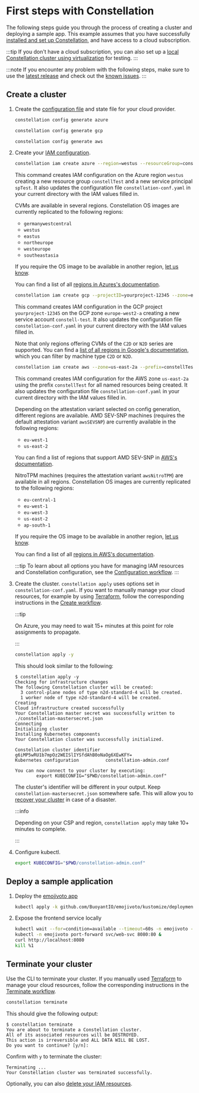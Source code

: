 # First steps with Constellation

The following steps guide you through the process of creating a cluster and deploying a sample app. This example assumes that you have successfully [installed and set up Constellation](install.md),
and have access to a cloud subscription.

:::tip
If you don't have a cloud subscription, you can also set up a [local Constellation cluster using virtualization](../getting-started/first-steps-local.md) for testing.
:::

:::note
If you encounter any problem with the following steps, make sure to use the [latest release](https://github.com/edgelesssys/constellation/releases/latest) and check out the [known issues](https://github.com/edgelesssys/constellation/issues?q=is%3Aopen+is%3Aissue+label%3A%22known+issue%22).
:::

## Create a cluster

1. Create the [configuration file](../workflows/config.md) and state file for your cloud provider.

    <tabs groupId="csp">

    <tabItem value="azure" label="Azure">

    ```bash
    constellation config generate azure
    ```

    </tabItem>

    <tabItem value="gcp" label="GCP">

    ```bash
    constellation config generate gcp
    ```

    </tabItem>

    <tabItem value="aws" label="AWS">

    ```bash
    constellation config generate aws
    ```

    </tabItem>

    </tabs>

2. Create your [IAM configuration](../workflows/config.md#creating-an-iam-configuration).

    <tabs groupId="csp">

    <tabItem value="azure" label="Azure">

    ```bash
    constellation iam create azure --region=westus --resourceGroup=constellTest --servicePrincipal=spTest --update-config
    ```

    This command creates IAM configuration on the Azure region `westus` creating a new resource group `constellTest` and a new service principal `spTest`. It also updates the configuration file `constellation-conf.yaml` in your current directory with the IAM values filled in.

    CVMs are available in several regions. Constellation OS images are currently replicated to the following regions:

    * `germanywestcentral`
    * `westus`
    * `eastus`
    * `northeurope`
    * `westeurope`
    * `southeastasia`

    If you require the OS image to be available in another region, [let us know](https://github.com/edgelesssys/constellation/issues/new?assignees=&labels=&template=feature_request.md&title=Support+new+Azure+image+region:+xx-xxxx-x).

    You can find a list of all [regions in Azures's documentation](https://azure.microsoft.com/en-us/global-infrastructure/services/?products=virtual-machines&regions=all).

    </tabItem>

    <tabItem value="gcp" label="GCP">

    ```bash
    constellation iam create gcp --projectID=yourproject-12345 --zone=europe-west2-a --serviceAccountID=constell-test --update-config
    ```

    This command creates IAM configuration in the GCP project `yourproject-12345` on the GCP zone `europe-west2-a` creating a new service account `constell-test`. It also updates the configuration file `constellation-conf.yaml` in your current directory with the IAM values filled in.

    Note that only regions offering CVMs of the `C2D` or `N2D` series are supported. You can find a [list of all regions in Google's documentation](https://cloud.google.com/compute/docs/regions-zones#available), which you can filter by machine type `C2D` or `N2D`.

    </tabItem>

    <tabItem value="aws" label="AWS">

    ```bash
    constellation iam create aws --zone=us-east-2a --prefix=constellTest --update-config
    ```

    This command creates IAM configuration for the AWS zone `us-east-2a` using the prefix `constellTest` for all named resources being created. It also updates the configuration file `constellation-conf.yaml` in your current directory with the IAM values filled in.

    Depending on the attestation variant selected on config generation, different regions are available.
    AMD SEV-SNP machines (requires the default attestation variant `awsSEVSNP`) are currently available in the following regions:
     * `eu-west-1`
     * `us-east-2`

    You can find a list of regions that support AMD SEV-SNP in [AWS's documentation](https://docs.aws.amazon.com/AWSEC2/latest/UserGuide/snp-requirements.html).

    NitroTPM machines (requires the attestation variant `awsNitroTPM`) are available in all regions.
    Constellation OS images are currently replicated to the following regions:
     * `eu-central-1`
     * `eu-west-1`
     * `eu-west-3`
     * `us-east-2`
     * `ap-south-1`

    If you require the OS image to be available in another region, [let us know](https://github.com/edgelesssys/constellation/issues/new?assignees=&labels=&template=feature_request.md&title=Support+new+AWS+image+region:+xx-xxxx-x).

    You can find a list of all [regions in AWS's documentation](https://docs.aws.amazon.com/AWSEC2/latest/UserGuide/using-regions-availability-zones.html#concepts-available-regions).

    </tabItem>
    </tabs>

    :::tip
    To learn about all options you have for managing IAM resources and Constellation configuration, see the [Configuration workflow](../workflows/config.md).
    :::

<!--
    :::info

    In case you don't have access to CVMs on Azure, you may use less secure  [trusted launch VMs](../workflows/trusted-launch.md) instead. For this, set **confidentialVM** to `false` in the configuration file.

    :::
-->

3. Create the cluster. `constellation apply` uses options set in `constellation-conf.yaml`.
    If you want to manually manage your cloud resources, for example by using [Terraform](../reference/terraform.md), follow the corresponding instructions in the [Create workflow](../workflows/create.md).

    :::tip

    On Azure, you may need to wait 15+ minutes at this point for role assignments to propagate.

    :::

    ```bash
    constellation apply -y
    ```

    This should look similar to the following:

    ```shell-session
    $ constellation apply -y
    Checking for infrastructure changes
    The following Constellation cluster will be created:
      3 control-plane nodes of type n2d-standard-4 will be created.
      1 worker node of type n2d-standard-4 will be created.
    Creating
    Cloud infrastructure created successfully
    Your Constellation master secret was successfully written to ./constellation-mastersecret.json
    Connecting
    Initializing cluster
    Installing Kubernetes components
    Your Constellation cluster was successfully initialized.

    Constellation cluster identifier  g6iMP5wRU1b7mpOz2WEISlIYSfdAhB0oNaOg6XEwKFY=
    Kubernetes configuration          constellation-admin.conf

    You can now connect to your cluster by executing:
            export KUBECONFIG="$PWD/constellation-admin.conf"
    ```

    The cluster's identifier will be different in your output.
    Keep `constellation-mastersecret.json` somewhere safe.
    This will allow you to [recover your cluster](../workflows/recovery.md) in case of a disaster.

    :::info

    Depending on your CSP and region, `constellation apply` may take 10+ minutes to complete.

    :::

4. Configure kubectl.

    ```bash
    export KUBECONFIG="$PWD/constellation-admin.conf"
    ```

## Deploy a sample application

1. Deploy the [emojivoto app](https://github.com/BuoyantIO/emojivoto)

    ```bash
    kubectl apply -k github.com/BuoyantIO/emojivoto/kustomize/deployment
    ```

2. Expose the frontend service locally

    ```bash
    kubectl wait --for=condition=available --timeout=60s -n emojivoto --all deployments
    kubectl -n emojivoto port-forward svc/web-svc 8080:80 &
    curl http://localhost:8080
    kill %1
    ```

## Terminate your cluster

Use the CLI to terminate your cluster. If you manually used [Terraform](../reference/terraform.md) to manage your cloud resources, follow the corresponding instructions in the [Terminate workflow](../workflows/terminate.md).

```bash
constellation terminate
```

This should give the following output:

```shell-session
$ constellation terminate
You are about to terminate a Constellation cluster.
All of its associated resources will be DESTROYED.
This action is irreversible and ALL DATA WILL BE LOST.
Do you want to continue? [y/n]:
```

Confirm with `y` to terminate the cluster:

```shell-session
Terminating ...
Your Constellation cluster was terminated successfully.
```

Optionally, you can also [delete your IAM resources](../workflows/config.md#deleting-an-iam-configuration).
